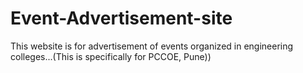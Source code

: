 # Event-Advertisement-site
This website is for advertisement of events organized in engineering colleges...(This is specifically for PCCOE, Pune))
